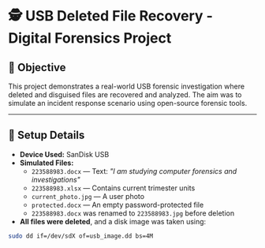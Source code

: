 # 🕵️ USB Deleted File Recovery - Digital Forensics Project

## 🎯 Objective
This project demonstrates a real-world USB forensic investigation where deleted and disguised files are recovered and analyzed. The aim was to simulate an incident response scenario using open-source forensic tools.

---

## 🔧 Setup Details

- **Device Used:** SanDisk USB
- **Simulated Files:**
  - `223588983.docx` — Text: *"I am studying computer forensics and investigations"*
  - `223588983.xlsx` — Contains current trimester units
  - `current_photo.jpg` — A user photo
  - `protected.docx` — An empty password-protected file
  - `223588983.docx` was renamed to `223588983.jpg` before deletion
- **All files were deleted**, and a disk image was taken using:

```bash
sudo dd if=/dev/sdX of=usb_image.dd bs=4M

